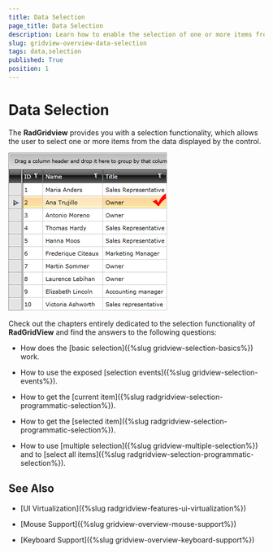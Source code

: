```yaml
---
title: Data Selection
page_title: Data Selection
description: Learn how to enable the selection of one or more items from the data displayed by RadGridView - Telerik's WPF DataGrid.
slug: gridview-overview-data-selection
tags: data,selection
published: True
position: 1
---
```


# Data Selection

The __RadGridview__ provides you with a selection functionality, which allows the user to select one or more items from the data displayed by the control.

![](images/RadGridView_FunctionalOverview_Selection_1.png)

Check out the chapters entirely dedicated to the selection functionality of __RadGridView__ and find the answers to the following questions:

* How does the [basic selection]({%slug gridview-selection-basics%}) work. 


* How to use the exposed [selection events]({%slug gridview-selection-events%}). 


* How to get the [current item]({%slug radgridview-selection-programmatic-selection%}). 


* How to get the [selected item]({%slug radgridview-selection-programmatic-selection%}). 


* How to use [multiple selection]({%slug gridview-multiple-selection%}) and to [select all items]({%slug radgridview-selection-programmatic-selection%}).

## See Also

 * [UI Virtualization]({%slug radgridview-features-ui-virtualization%})

 * [Mouse Support]({%slug gridview-overview-mouse-support%})

 * [Keyboard Support]({%slug gridview-overview-keyboard-support%})
